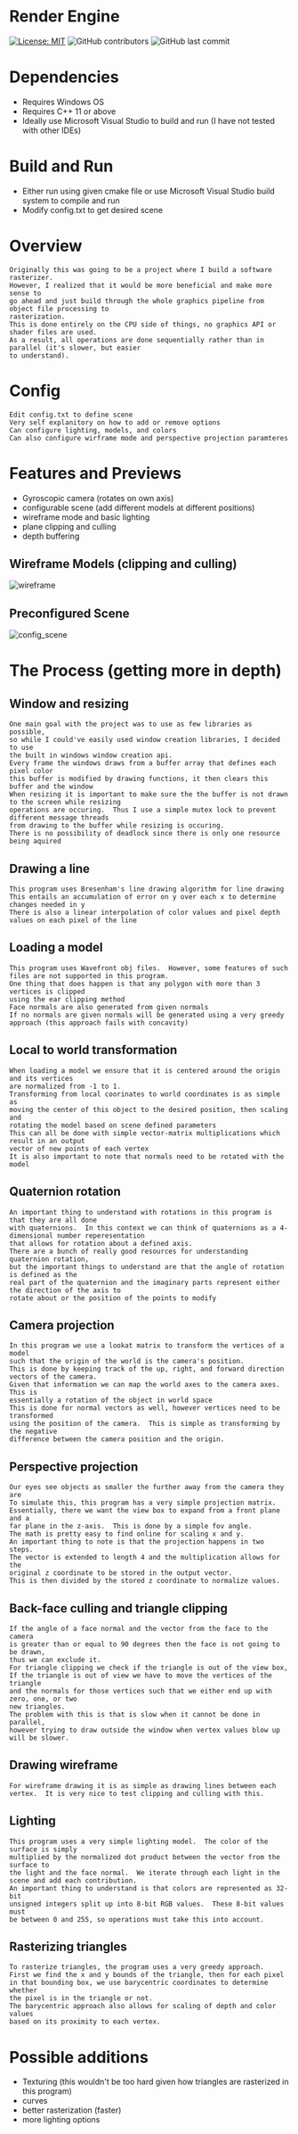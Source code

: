 # Render Engine
[![License: MIT](https://img.shields.io/badge/License-MIT-yellow.svg)](https://opensource.org/licenses/MIT)
<img alt="GitHub contributors" src="https://img.shields.io/github/contributors/TanvKT/RenderEngine?color=green">
<img alt="GitHub last commit" src="https://img.shields.io/github/last-commit/TanvKT/RenderEngine?color=blue">

# Dependencies
- Requires Windows OS
- Requires C++ 11 or above
- Ideally use Microsoft Visual Studio to build and run (I have not tested with other IDEs)

# Build and Run
- Either run using given cmake file or use Microsoft Visual Studio build system to compile and run
- Modify config.txt to get desired scene

# Overview
	Originally this was going to be a project where I build a software rasterizer.
	However, I realized that it would be more beneficial and make more sense to
	go ahead and just build through the whole graphics pipeline from object file processing to
	rasterization.
	This is done entirely on the CPU side of things, no graphics API or shader files are used.
	As a result, all operations are done sequentially rather than in parallel (it's slower, but easier
	to understand).

# Config
	Edit config.txt to define scene
	Very self explanitory on how to add or remove options
	Can configure lighting, models, and colors
	Can also configure wirframe mode and perspective projection paramteres

# Features and Previews
- Gyroscopic camera (rotates on own axis)
- configurable scene (add different models at different positions)
- wireframe mode and basic lighting
- plane clipping and culling
- depth buffering

## Wireframe Models (clipping and culling)
![wireframe](gifs/wireframe.gif)

## Preconfigured Scene
![config_scene](gifs/ConfigScene.gif)

# The Process (getting more in depth)
## Window and resizing
	One main goal with the project was to use as few libraries as possible,
	so while I could've easily used window creation libraries, I decided to use
	the built in windows window creation api.
	Every frame the windows draws from a buffer array that defines each pixel color
	this buffer is modified by drawing functions, it then clears this buffer and the window
	When resizing it is important to make sure the the buffer is not drawn to the screen while resizing
	operations are occuring.  Thus I use a simple mutex lock to prevent different message threads
	from drawing to the buffer while resizing is occuring.
	There is no possibility of deadlock since there is only one resource being aquired
## Drawing a line
	This program uses Bresenham's line drawing algorithm for line drawing
	This entails an accumulation of error on y over each x to determine changes needed in y
	There is also a linear interpolation of color values and pixel depth values on each pixel of the line
## Loading a model
	This program uses Wavefront obj files.  However, some features of such files are not supported in this program.
	One thing that does happen is that any polygon with more than 3 vertices is clipped
	using the ear clipping method
	Face normals are also generated from given normals
	If no normals are given normals will be generated using a very greedy approach (this approach fails with concavity)
## Local to world transformation
	When loading a model we ensure that it is centered around the origin and its vertices
	are normalized from -1 to 1.
	Transforming from local coorinates to world coordinates is as simple as
	moving the center of this object to the desired position, then scaling and
	rotating the model based on scene defined parameters
	This can all be done with simple vector-matrix multiplications which result in an output
	vector of new points of each vertex
	It is also important to note that normals need to be rotated with the model
## Quaternion rotation
	An important thing to understand with rotations in this program is that they are all done
	with quaternions.  In this context we can think of quaternions as a 4-dimensional number reperesentation
	that allows for rotation about a defined axis.
	There are a bunch of really good resources for understanding quaternion rotation,
	but the important things to understand are that the angle of rotation is defined as the
	real part of the quaternion and the imaginary parts represent either the direction of the axis to
	rotate about or the position of the points to modify
## Camera projection
	In this program we use a lookat matrix to transform the vertices of a model
	such that the origin of the world is the camera's position.
	This is done by keeping track of the up, right, and forward direction vectors of the camera.
	Given that information we can map the world axes to the camera axes.  This is
	essentially a rotation of the object in world space
	This is done for normal vectors as well, however vertices need to be transformed
	using the position of the camera.  This is simple as transforming by the negative
	difference between the camera position and the origin.
## Perspective projection
	Our eyes see objects as smaller the further away from the camera they are
	To simulate this, this program has a very simple projection matrix.
	Essentially, there we want the view box to expand from a front plane and a
	far plane in the z-axis.  This is done by a simple fov angle.
	The math is pretty easy to find online for scaling x and y.
	An important thing to note is that the projection happens in two steps.
	The vector is extended to length 4 and the multiplication allows for the
	original z coordinate to be stored in the output vector.
	This is then divided by the stored z coordinate to normalize values.
## Back-face culling and triangle clipping
	If the angle of a face normal and the vector from the face to the camera
	is greater than or equal to 90 degrees then the face is not going to be drawn,
	thus we can exclude it.
	For triangle clipping we check if the triangle is out of the view box,
	If the triangle is out of view we have to move the vertices of the triangle
	and the normals for those vertices such that we either end up with zero, one, or two
	new triangles.
	The problem with this is that is slow when it cannot be done in parallel,
	however trying to draw outside the window when vertex values blow up will be slower.
## Drawing wireframe
	For wireframe drawing it is as simple as drawing lines between each
	vertex.  It is very nice to test clipping and culling with this.
## Lighting
	This program uses a very simple lighting model.  The color of the surface is simply
	multiplied by the normalized dot product between the vector from the surface to
	the light and the face normal.  We iterate through each light in the
	scene and add each contribution.
	An important thing to understand is that colors are represented as 32-bit
	unsigned integers split up into 8-bit RGB values.  These 8-bit values must
	be between 0 and 255, so operations must take this into account.
## Rasterizing triangles
	To rasterize triangles, the program uses a very greedy approach.
	First we find the x and y bounds of the triangle, then for each pixel
	in that bounding box, we use barycentric coordinates to determine whether
	the pixel is in the triangle or not.
	The barycentric approach also allows for scaling of depth and color values
	based on its proximity to each vertex.

# Possible additions
- Texturing (this wouldn't be too hard given how triangles are rasterized in this program)
- curves
- better rasterization (faster)
- more lighting options
